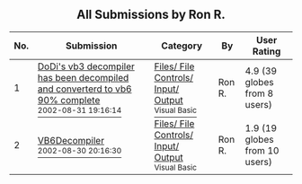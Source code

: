 ﻿<div align="center">

## All Submissions by Ron R\.

</div>

No.  | Submission | Category | By   | User Rating
---- | ---------- | -------- | ---- | -----------
1 | [DoDi's vb3 decompiler has been decompiled and converterd to vb6 90% complete<br /><sup>2002-08-31 19:16:14</sup>](https://github.com/Planet-Source-Code/ron-r-dodi-s-vb3-decompiler-has-been-decompiled-and-converterd-to-vb6-90-complete__1-38543) | [Files/ File Controls/ Input/ Output<br /><sup>Visual Basic</sup>](../ByCategory/files-file-controls-input-output__1-3.md) | Ron R\. | 4.9 (39 globes from 8 users)
2 | [VB6Decompiler<br /><sup>2002-08-30 20:16:30</sup>](https://github.com/Planet-Source-Code/ron-r-vb6decompiler__1-38507) | [Files/ File Controls/ Input/ Output<br /><sup>Visual Basic</sup>](../ByCategory/files-file-controls-input-output__1-3.md) | Ron R\. | 1.9 (19 globes from 10 users)
